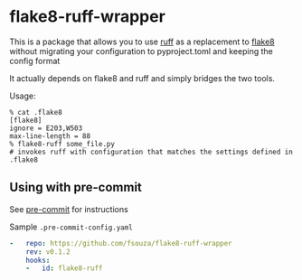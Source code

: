 # flake8-ruff-wrapper

This is a package that allows you to use
[ruff](https://github.com/charliermarsh/ruff) as a replacement to
[flake8](https://github.com/PyCQA/flake8) without migrating your configuration to pyproject.toml and keeping the config format

It actually depends on flake8 and ruff and simply bridges the two tools.

Usage:

```
% cat .flake8
[flake8]
ignore = E203,W503
max-line-length = 88
% flake8-ruff some_file.py
# invokes ruff with configuration that matches the settings defined in .flake8
```

## Using with pre-commit

See [pre-commit](https://github.com/pre-commit/pre-commit) for instructions

Sample `.pre-commit-config.yaml`

```yaml
-   repo: https://github.com/fsouza/flake8-ruff-wrapper
    rev: v0.1.2
    hooks:
    -   id: flake8-ruff
```
